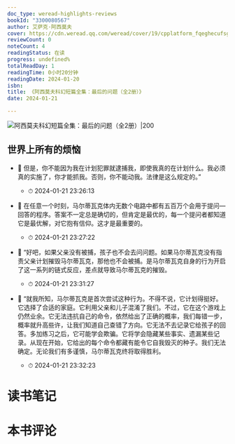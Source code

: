 ```yaml
---
doc_type: weread-highlights-reviews
bookId: "3300080567"
author: 艾萨克·阿西莫夫
cover: https://cdn.weread.qq.com/weread/cover/19/cpplatform_fqeghecufsgk6pbaypkasx/t7_cpplatform_fqeghecufsgk6pbaypkasx1701845043.jpg
reviewCount: 0
noteCount: 4
readingStatus: 在读
progress: undefined%
totalReadDay: 1
readingTime: 0小时20分钟
readingDate: 2024-01-20
isbn: 
title: 《阿西莫夫科幻短篇全集：最后的问题（全2册）》
date: 2024-01-21

---
```


![ 阿西莫夫科幻短篇全集：最后的问题（全2册）|200](https://cdn.weread.qq.com/weread/cover/19/cpplatform_fqeghecufsgk6pbaypkasx/t7_cpplatform_fqeghecufsgk6pbaypkasx1701845043.jpg)


## 世界上所有的烦恼


- 📌 但是，你不能因为我在计划犯罪就逮捕我，即使我真的在计划什么。我必须真的实施了，你才能抓我。否则，你不能动我。法律是这么规定的。” 
    - ⏱ 2024-01-21 23:26:13 

- 📌 在任意一个时刻，马尔蒂瓦克体内无数个电路中都有五百万个会用于提问—回答的程序。答案不一定总是确切的，但肯定是最优的，每一个提问者都知道它是最优解，对它抱有信仰。这才是最重要的。 
    - ⏱ 2024-01-21 23:27:22 

- 📌 “好吧，如果父亲没有被捕，孩子也不会去问问题。如果马尔蒂瓦克没有指责父亲计划摧毁马尔蒂瓦克，那他也不会被捕。是马尔蒂瓦克自身的行为开启了这一系列的链式反应，差点就导致马尔蒂瓦克的摧毁。 
    - ⏱ 2024-01-21 23:31:27 

- 📌 “就我所知，马尔蒂瓦克是首次尝试这种行为。不得不说，它计划得挺好。它选择了合适的家庭。它利用父亲和儿子混淆了我们。不过，它在这个游戏上仍然业余。它无法违抗自己的命令，依然给出了正确的概率，我们每错一步，概率就升高些许，让我们知道自己查错了方向。它无法不去记录它给孩子的回答。多加练习之后，它可能学会欺骗。它将学会隐藏某些事实、遗漏某些记录。从现在开始，它给出的每个命令都藏有能令它自我毁灭的种子。我们无法确定。无论我们有多谨慎，马尔蒂瓦克终将取得胜利。 
    - ⏱ 2024-01-21 23:32:23 

# 读书笔记


# 本书评论
